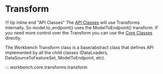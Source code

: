 # Transform

!!! tip inline end "API Classes"
    The [API Classes](../../api_classes/overview.md) will use Transforms internally. So model.to_endpoint() uses the ModelToEndpoint() transform. If you need more control over the Transform you can use the [Core Classes](../../core_classes/overview.md) directly.

The Workbench Transform class is a base/abstract class that defines API implemented by all the child classes (DataLoaders, DataSourceToFeatureSet, ModelToEndpoint, etc).

::: workbench.core.transforms.transform
